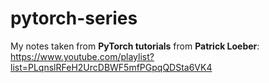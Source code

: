 # pytorch-series

My notes taken from **PyTorch tutorials** from **Patrick Loeber**: https://www.youtube.com/playlist?list=PLqnslRFeH2UrcDBWF5mfPGpqQDSta6VK4 
